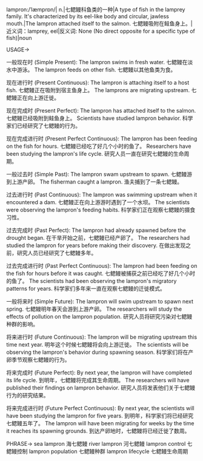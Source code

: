 lampron:/ˈlæmprɒn/| n.|七鳃鳗科鱼类的一种|A type of fish in the lamprey family.  It's characterized by its eel-like body and circular, jawless mouth.|The lampron attached itself to the salmon. 七鳃鳗吸附在鲑鱼身上。|近义词：lamprey,  eel|反义词: None (No direct opposite for a specific type of fish)|noun


USAGE->

一般现在时 (Simple Present):
The lampron swims in fresh water. 七鳃鳗在淡水中游泳。
The lampron feeds on other fish. 七鳃鳗以其他鱼类为食。

现在进行时 (Present Continuous):
The lampron is attaching itself to a host fish. 七鳃鳗正在吸附到宿主鱼身上。
The lamprons are migrating upstream. 七鳃鳗正在向上游迁徙。

现在完成时 (Present Perfect):
The lampron has attached itself to the salmon. 七鳃鳗已经吸附到鲑鱼身上。
Scientists have studied lampron behavior. 科学家们已经研究了七鳃鳗的行为。

现在完成进行时 (Present Perfect Continuous):
The lampron has been feeding on the fish for hours. 七鳃鳗已经吃了好几个小时的鱼了。
Researchers have been studying the lampron's life cycle. 研究人员一直在研究七鳃鳗的生命周期。

一般过去时 (Simple Past):
The lampron swam upstream to spawn. 七鳃鳗游到上游产卵。
The fisherman caught a lampron. 渔夫捕到了一条七鳃鳗。

过去进行时 (Past Continuous):
The lampron was swimming upstream when it encountered a dam.  七鳃鳗正在向上游游时遇到了一个水坝。
The scientists were observing the lampron's feeding habits. 科学家们正在观察七鳃鳗的摄食习性。

过去完成时 (Past Perfect):
The lampron had already spawned before the drought began.  在干旱开始之前，七鳃鳗已经产卵了。
The researchers had studied the lampron for years before making their discovery.  在做出发现之前，研究人员已经研究了七鳃鳗多年。


过去完成进行时 (Past Perfect Continuous):
The lampron had been feeding on the fish for hours before it was caught. 七鳃鳗被捕获之前已经吃了好几个小时的鱼了。
The scientists had been observing the lampron's migratory patterns for years.  科学家们多年来一直在观察七鳃鳗的迁徙模式。

一般将来时 (Simple Future):
The lampron will swim upstream to spawn next spring. 七鳃鳗明年春天会游到上游产卵。
The researchers will study the effects of pollution on the lampron population. 研究人员将研究污染对七鳃鳗种群的影响。

将来进行时 (Future Continuous):
The lampron will be migrating upstream this time next year. 明年这个时候七鳃鳗将会向上游迁徙。
The scientists will be observing the lampron's behavior during spawning season.  科学家们将在产卵季节观察七鳃鳗的行为。

将来完成时 (Future Perfect):
By next year, the lampron will have completed its life cycle. 到明年，七鳃鳗将完成其生命周期。
The researchers will have published their findings on lampron behavior.  研究人员将发表他们关于七鳃鳗行为的研究结果。

将来完成进行时 (Future Perfect Continuous):
By next year, the scientists will have been studying the lampron for five years.  到明年，科学家们将已经研究七鳃鳗五年了。
The lampron will have been migrating for weeks by the time it reaches its spawning grounds. 到达产卵地时，七鳃鳗将已经迁徙了数周。


PHRASE->
sea lampron 海七鳃鳗
river lampron 河七鳃鳗
lampron control 七鳃鳗控制
lampron population 七鳃鳗种群
lampron lifecycle 七鳃鳗生命周期
